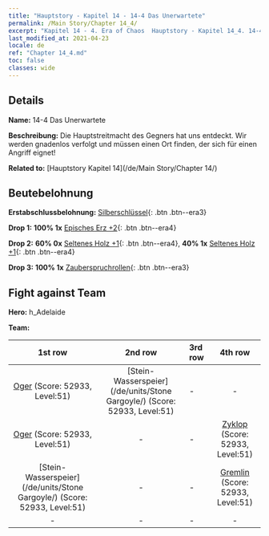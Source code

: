 ```yaml
---
title: "Hauptstory - Kapitel 14 - 14-4 Das Unerwartete"
permalink: /Main Story/Chapter 14_4/
excerpt: "Kapitel 14 - 4. Era of Chaos  Hauptstory - Kapitel 14_4. 14-4 Das Unerwartete"
last_modified_at: 2021-04-23
locale: de
ref: "Chapter 14_4.md"
toc: false
classes: wide
---
```


## Details

 **Name:** 14-4 Das Unerwartete

 **Beschreibung:** Die Hauptstreitmacht des Gegners hat uns entdeckt. Wir werden gnadenlos verfolgt und müssen einen Ort finden, der sich für einen Angriff eignet!

 **Related to:** [Hauptstory Kapitel 14](/de/Main Story/Chapter 14/)

## Beutebelohnung

 **Erstabschlussbelohnung:** [Silberschlüssel](/ItemsDE/con_693/){: .btn .btn--era3}

 **Drop 1:** **100% 1x** [Episches Erz +2](/ItemsDE/mat_47/){: .btn .btn--era4}

 **Drop 2:** **60% 0x** [Seltenes Holz +1](/ItemsDE/mat_41/){: .btn .btn--era4}, **40% 1x** [Seltenes Holz +1](/ItemsDE/mat_41/){: .btn .btn--era4}

 **Drop 3:** **100% 1x** [Zauberspruchrollen](/ItemsDE/con_694/){: .btn .btn--era3}


## Fight against Team
 **Hero:** h_Adelaide

 **Team:**


  | 1st row | 2nd row | 3rd row | 4th row |
  |:----:|:----:|:----|:----:|
  | [Oger](/de/units/Ogre/) (Score: 52933, Level:51)  | [Stein-Wasserspeier](/de/units/Stone Gargoyle/) (Score: 52933, Level:51)  | - | - |
  | [Oger](/de/units/Ogre/) (Score: 52933, Level:51)  | - | - | [Zyklop](/de/units/Cyclops/) (Score: 52933, Level:51)  |
  | [Stein-Wasserspeier](/de/units/Stone Gargoyle/) (Score: 52933, Level:51)  | - | - | [Gremlin](/de/units/Gremlin/) (Score: 52933, Level:51)  |
  | - | - | - | - |


